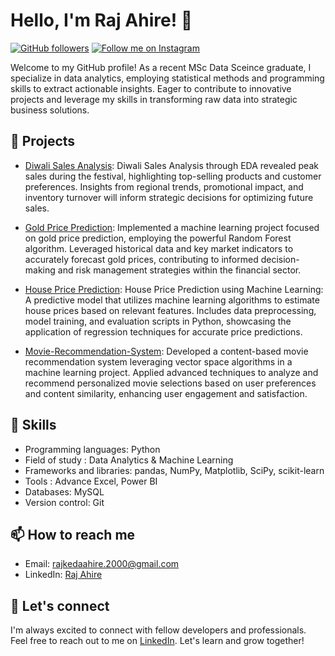 # Hello, I'm Raj Ahire! 👋

[![GitHub followers](https://img.shields.io/github/followers/rajahire10?label=Follow&style=social)](https://github.com/rajahire10)
[![Follow me on Instagram](https://img.shields.io/badge/Instagram-%40Raj_Ahire-orange)](https://www.instagram.com/_r_a_10/)

Welcome to my GitHub profile! As a recent MSc Data Sceince graduate, I specialize in data analytics, employing statistical methods and programming skills to extract actionable insights. Eager to contribute to innovative projects and leverage my skills in transforming raw data into strategic business solutions.

## 🌱 Projects

- [Diwali Sales Analysis](https://github.com/rajahire10/Diwali-Sales-Analysis): Diwali Sales Analysis through EDA revealed peak sales during the festival, highlighting top-selling products and customer preferences. Insights from regional trends, promotional impact, and inventory turnover will inform strategic decisions for optimizing future sales.
  
- [Gold Price Prediction](https://github.com/rajahire10/Gold-Price-Prediction): Implemented a machine learning project focused on gold price prediction, employing the powerful Random Forest algorithm. Leveraged historical data and key market indicators to accurately forecast gold prices, contributing to informed decision-making and risk management strategies within the financial sector.
  
- [House Price Prediction](https://github.com/rajahire10/House-Price-Prediction): House Price Prediction using Machine Learning: A predictive model that utilizes machine learning algorithms to estimate house prices based on relevant features. Includes data preprocessing, model training, and evaluation scripts in Python, showcasing the application of regression techniques for accurate price predictions.

- [Movie-Recommendation-System](https://github.com/rajahire10/Movie-Recommendation-System): Developed a content-based movie recommendation system leveraging vector space algorithms in a machine learning project. Applied advanced techniques to analyze and recommend personalized movie selections based on user preferences and content similarity, enhancing user engagement and satisfaction.
## 💼 Skills

- Programming languages: Python
- Field of study : Data Analytics & Machine Learning
- Frameworks and libraries: pandas, NumPy, Matplotlib, SciPy, scikit-learn
- Tools : Advance Excel, Power BI
- Databases: MySQL
- Version control: Git

## 📫 How to reach me

- Email: rajkedaahire.2000@gmail.com
- LinkedIn: [Raj Ahire](https://www.linkedin.com/in/rajahire/)


## 🤝 Let's connect

I'm always excited to connect with fellow developers and professionals. Feel free to reach out to me on [LinkedIn](https://www.linkedin.com/in/rajahire/). Let's learn and grow together!
